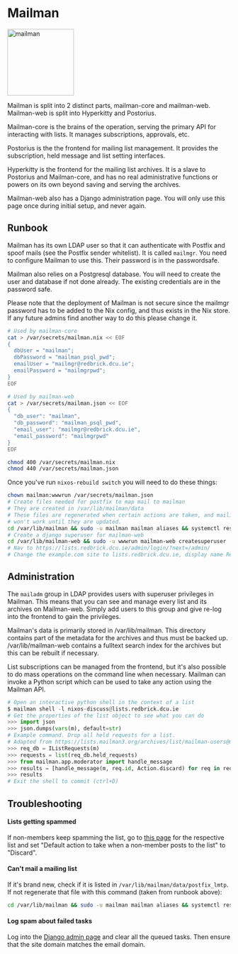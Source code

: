 # Mailman

<img src="https://www.list.org/images/logo2010-2.jpg" alt="mailman" width="150" />

Mailman is split into 2 distinct parts, mailman-core and mailman-web.
Mailman-web is split into Hyperkitty and Postorius.

Mailman-core is the brains of the operation, serving the primary API
for interacting with lists. It manages subscriptions, approvals, etc.

Postorius is the the frontend for mailing list management. It provides
the subscription, held message and list setting interfaces.

Hyperkitty is the frontend for the mailing list archives. It is a slave
to Postorius and Mailman-core, and has no real administrative functions
or powers on its own beyond saving and serving the archives.

Mailman-web also has a Django administration page. You will only use this
page once during initial setup, and never again.

## Runbook

Mailman has its own LDAP user so that it can authenticate with Postfix
and spoof mails (see the Postfix sender whitelist). It is called `mailmgr`.
You need to configure Mailman to use this. Their password is in the
passwordsafe.

Mailman also relies on a Postgresql database. You will need to create the
user and database if not done already. The existing credentials are in the
password safe.

Please note that the deployment of Mailman is not secure since the mailmgr
password has to be added to the Nix config, and thus exists in the Nix store.
If any future admins find another way to do this please change it.

```bash
# Used by mailman-core
cat > /var/secrets/mailman.nix << EOF
{
  dbUser = "mailman";
  dbPassword = "mailman_psql_pwd";
  emailUser = "mailmgr@redbrick.dcu.ie";
  emailPassword = "mailmgrpwd";
}
EOF

# Used by mailman-web
cat > /var/secrets/mailman.json << EOF
{
  "db_user": "mailman",
  "db_password": "mailman_psql_pwd",
  "email_user": "mailmgr@redbrick.dcu.ie",
  "email_password": "mailmgrpwd"
}
EOF

chmod 400 /var/secrets/mailman.nix
chmod 440 /var/secrets/mailman.json
```

Once you've run `nixos-rebuild switch` you will need to do these things:

```bash
chown mailman:wwwrun /var/secrets/mailman.json
# Create files needed for postfix to map mail to mailman
# They are created in /var/lib/mailman/data
# These files are regenerated when certain actions are taken, and mailing lists
# won't work until they are updated.
cd /var/lib/mailman && sudo -u mailman mailman aliases && systemctl restart postfix
# Create a django superuser for mailman-web
cd /var/lib/mailman-web && sudo -u wwwrun mailman-web createsuperuser
# Nav to https://lists.redbrick.dcu.ie/admin/login/?next=/admin/
# Change the example.com site to lists.redbrick.dcu.ie, display name Redbrick Lists
```

## Administration

The `mailadm` group in LDAP provides users with superuser privileges in
Mailman. This means that you can see and manage every list and its archives
on Mailman-web. Simply add users to this group and give re-log into
the frontend to gain the privileges.

Mailman's data is primarily stored in /var/lib/mailman. This directory contains
part of the metadata for the archives and thus must be backed up.
/var/lib/mailman-web contains a fulltext search index for the archives but this
can be rebuilt if necessary.

List subscriptions can be managed from the frontend, but it's also possible
to do mass operations on the command line when necessary. Mailman can invoke
a Python script which can be used to take any action using the Mailman API.

```python
# Open an interactive python shell in the context of a list
$ mailman shell -l nixos-discuss@lists.redbrick.dcu.ie
# Get the properties of the list object to see what you can do
>>> import json
>>> json.dumps(vars(m), default=str)
# Example command. Drop all held requests for a list.
# Adapted from https://lists.mailman3.org/archives/list/mailman-users@mailman3.org/message/2JACJENOUDODYHRVL6VCNZNFRZNIRIE3/
>>> req_db = IListRequests(m)
>>> requests = list(req_db.held_requests)
>>> from mailman.app.moderator import handle_message
>>> results = [handle_message(m, req.id, Action.discard) for req in requests]
>>> results
# Exit the shell to commit (ctrl+D)
```

## Troubleshooting

#### Lists getting spammed

If non-members keep spamming the list, go to [this page](https://lists.redbrick.dcu.ie/postorius/lists/announce-redbrick.lists.redbrick.dcu.ie/settings/message_acceptance)
for the respective list and set "Default action to take when a non-member
posts to the list" to "Discard".

#### Can't mail a mailing list

If it's brand new, check if it is listed in `/var/lib/mailman/data/postfix_lmtp`.
If not regenerate that file with this command (taken from runbook above):

```bash
cd /var/lib/mailman && sudo -u mailman mailman aliases && systemctl restart postfix
```

#### Log spam about failed tasks

Log into the [Django admin page](https://lists.redbrick.dcu.ie/admin/django_q/ormq/)
and clear all the queued tasks. Then ensure that the site domain matches
the email domain.
